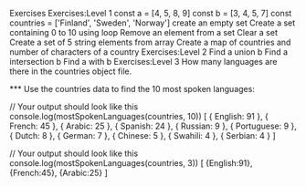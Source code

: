 Exercises
Exercises:Level 1
const a = [4, 5, 8, 9]
const b = [3, 4, 5, 7]
const countries = ['Finland', 'Sweden', 'Norway']
create an empty set
Create a set containing 0 to 10 using loop
Remove an element from a set
Clear a set
Create a set of 5 string elements from array
Create a map of countries and number of characters of a country
Exercises:Level 2
Find a union b
Find a intersection b
Find a with b
Exercises:Level 3
How many languages are there in the countries object file.

*** Use the countries data to find the 10 most spoken languages:

   // Your output should look like this
   console.log(mostSpokenLanguages(countries, 10))
   [
     { English: 91 },
     { French: 45 },
     { Arabic: 25 },
     { Spanish: 24 },
     { Russian: 9 },
     { Portuguese: 9 },
     { Dutch: 8 },
     { German: 7 },
     { Chinese: 5 },
     { Swahili: 4 },
     { Serbian: 4 }
   ]

  // Your output should look like this
  console.log(mostSpokenLanguages(countries, 3))
  [
  {English:91},
  {French:45},
  {Arabic:25}
  ]